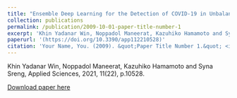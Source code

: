 ```yaml
---
title: "Ensemble Deep Learning for the Detection of COVID-19 in Unbalanced Chest X-ray Dataset"
collection: publications
permalink: /publication/2009-10-01-paper-title-number-1
excerpt: 'Khin Yadanar Win, Noppadol Maneerat, Kazuhiko Hamamoto and Syna Sreng, Applied Sciences, 2021, 11(22), p.10528.'
paperurl: '(https://doi.org/10.3390/app112210528)'
citation: 'Your Name, You. (2009). &quot;Paper Title Number 1.&quot; <i>Journal 1</i>. 1(1).'
---
```

Khin Yadanar Win, Noppadol Maneerat, Kazuhiko Hamamoto and Syna Sreng, Applied Sciences, 2021, 11(22), p.10528.

[Download paper here](http://academicpages.github.io/files/paper1.pdf)

